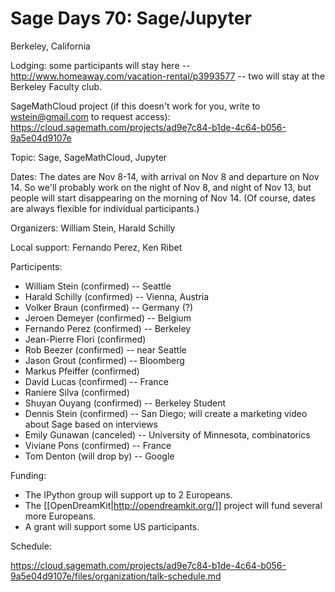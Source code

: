 # Sage Days 70: Sage/Jupyter

Berkeley, California

Lodging: some participants will stay here -- http://www.homeaway.com/vacation-rental/p3993577 -- two will stay at the Berkeley Faculty club.

SageMathCloud project (if this doesn't work for you, write to wstein@gmail.com to request access): https://cloud.sagemath.com/projects/ad9e7c84-b1de-4c64-b056-9a5e04d9107e

Topic: Sage, SageMathCloud, Jupyter

Dates: The dates are Nov 8-14, with arrival on Nov 8 and departure on Nov 14.  So we'll probably work on the night of Nov 8, and night of Nov 13, but people will start disappearing on the morning of Nov 14.  (Of course, dates are always flexible for individual participants.)

Organizers: William Stein, Harald Schilly

Local support: Fernando Perez, Ken Ribet

Participents:

 * William Stein (confirmed) -- Seattle
 * Harald Schilly (confirmed) -- Vienna, Austria
 * Volker Braun (confirmed) -- Germany (?)
 * Jeroen Demeyer (confirmed) -- Belgium
 * Fernando Perez (confirmed) -- Berkeley
 * Jean-Pierre Flori (confirmed)
 * Rob Beezer (confirmed) -- near Seattle
 * Jason Grout (confirmed) -- Bloomberg
 * Markus Pfeiffer (confirmed)
 * David Lucas (confirmed) -- France
 * Raniere Silva (confirmed)
 * Shuyan Ouyang (confirmed) -- Berkeley Student
 * Dennis Stein (confirmed) -- San Diego; will create a marketing video about Sage based on interviews
 * Emily Gunawan (canceled) -- University of Minnesota, combinatorics
 * Viviane Pons (confirmed) -- France
 * Tom Denton (will drop by) -- Google

Funding:

 * The IPython group will support up to 2 Europeans. 
 * The [[OpenDreamKit|http://opendreamkit.org/]] project will fund several more Europeans.
 * A grant will support some US participants.

Schedule:

https://cloud.sagemath.com/projects/ad9e7c84-b1de-4c64-b056-9a5e04d9107e/files/organization/talk-schedule.md
